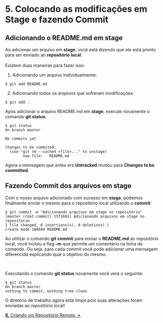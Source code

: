 # **5.** Colocando as modificações em **Stage** e fazendo **Commit**

## Adicionando o README.md em stage

Ao adicionar um arquivo em **stage**, você está dizendo que ele está pronto para ser enviado ao **repositório local**. 
<br>
<br>
Existem duas maneiras para fazer isso:

1. Adicionando um arquivo individualmente:
```
$ git add README.md
```
2. Adicionando todos os arquivos que sofreram modificações:
```
$ git add .
```

Após adicionar o arquivo README.md em **stage**, execute novamente o comando **git status**:
```
$ git status
On branch master

No commits yet

Changes to be commited:
  (use "git rm --cached <file>..." to unstage)
        new file:   README.md
```

Agora a mensagem que antes era **Untracked** mudou para **Changes to be committed**. 

## Fazendo Commit dos arquivos em **stage**

Com o nosso arquivo adicionado com sucesso em **stage**, podemos finalmente enviar o mesmo para o repositório  local utilizando o **commit**:
```
$ git commit -m "Adicionando arquivos em stage no repositório"
[master (root-commit) 15f1691] Adicionando arquivos em stage no repositório
1 file changed, 0 insertions(=), 0 deletions(-)
create mode 100644 README.md
```

Ao utilizar o comando **git commit** para enviar o **README.md** ao repositório local, você incluiu a flag **-m** que permite um comentário na linha de comando. 
Ou seja, para cada commit você pode adicionar uma mensagem diferencida explicando qual o objetivo do mesmo.

<br>

Executando o comando **git status** novamente você verá o seguinte:
```
$ git status
On branch master
nothing to commit, working tree clean
```
O diretório de trabalho agora está limpo pois suas alterações foram enviadas ao repositório local!

[**6.** Criando um Repositório Remoto &rarr;](https://github.com/Go-Horse-Coding/Git/blob/master/Tutorial/6-create-remote-repository.md)
